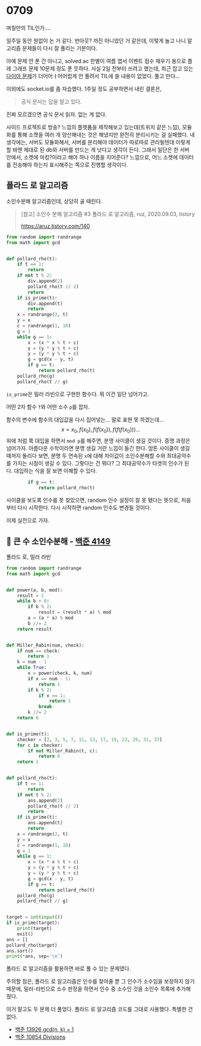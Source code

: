 # 0709

며칠만의 TIL인가....

일주일 동안 원없이 논 거 같다. 번아웃? 까진 아니었던 거 같은데, 이렇게 놀고 나니 알고리즘 문제들이 다시 잘 풀리는 기분이다.

아예 문제 안 푼 건 아니고, solved.ac 한별이 여름 엽서 이벤트 점수 채우기 용으로 플레 그래프 문제 10문제 정도 푼 듯하다. 사실 2일 전부터 쓰려고 했는데, 최근 잡고 있는 [다이아 문제](https://www.acmicpc.net/problem/1626)가 더어어ㅓ어어럽게 안 풀려서 TIL에 쓸 내용이 없었다. 풀고 만다...

이외에도 socket.io를 좀 자습했다. 1주일 정도 공부하면서 내린 결론은,

> 공식 문서는 답을 알고 있다.

진짜 모르겠으면 공식 문서 읽자. 없는 게 없다.

사이드 프로젝트로 방송? 느낌의 플랫폼을 제작해보고 있는데(트위치 같은 느낌), 모듈화를 통해 소켓을 여러 개 양산해내는 것은 해냈지만 완전히 분리시키는 걸 실패했다. 내 생각에는, 서버도 모듈화해서, 서버를 분리해야 데이터가 따로따로 관리될텐데 이렇게 할 바엔 제대로 된 db와 서버를 만드는 게 낫다고 생각이 든다. 그래서 일단은 한 서버 안에서, 소켓에 마킹?이라고 해야 하나 이름을 지어준다? 느낌으로, 어느 소켓에 데이터를 전송해야 하는지 표시해주는 쪽으로 진행할 생각이다.  



## 폴라드 로 알고리즘

소인수분해 알고리즘인데, 상당히 골 때린다.

> [참고] 소인수 분해 알고리즘 #3 폴라드 로 알고리즘, ruz, 2020.09.03, tistory
>
> https://aruz.tistory.com/140

```python
from random import randrange
from math import gcd


def pollard_rho(t):
    if t == 1:
        return
    if not t % 2:
        div.append(2)
        pollard_rho(t // 2)
        return
    if is_prime(t):
        div.append(t)
        return
    x = randrange(2, t)
    y = x
    c = randrange(1, 10)
    g = 1
    while g == 1:
        x = (x * x % t + c)
        y = (y * y % t + c)
        y = (y * y % t + c)
        g = gcd(x - y, t)
        if g == t:
            return pollard_rho(t)
    pollard_rho(g)
    pollard_rho(t // g)
```

`is_prime`은 밀러 라빈으로 구현한 함수다. 뭐 이건 일단 넘어가고.

어떤 2차 함수 `f`와 어떤 소수 `p`를 잡자. 

함수의 변수에 함수의 대입값을 다시 집어넣는... 말로 표현 못 하겠는데...
$$
x = x_0,f(x_0),f(f(x_0)),f(f(f(x_0)))...
$$
위에 처럼 쭉 대입을 하면서 `mod p`를 해주면, 분명 사이클이 생길 것이다. 증명 과정은 넘어가자. 아름다운 수학이라면 분명 생길 거란 느낌이 들긴 한다. 암튼 사이클이 생길 때까지 돌리다 보면, 분명 두 연속된 `x`에 대해 차이값이 소인수분해할 수와 최대공약수를 가지는 시점이 생길 수 있다. 그렇다는 건 뭐다? 그 최대공약수가 타겟의 인수가 된다. 대입하는 식을 잘 보면 이해할 수 있다.

```python
        if g == t:
            return pollard_rho(t)
```

사이클을 보도록 인수를 못 찾았으면, random 인수 설정이 잘 못 됐다는 뜻으로, 처음부터 다시 시작한다. 다시 시작하면 random 인수도 변경될 것이다.

이제 실전으로 가자.



## :diamond_shape_with_a_dot_inside: 큰 수 소인수분해 - [백준 4149](https://www.acmicpc.net/problem/4149)

폴라드 로, 밀러 라빈

```python
from random import randrange
from math import gcd


def power(a, b, mod):
    result = 1
    while b > 0:
        if b % 2:
            result = (result * a) % mod
        a = (a * a) % mod
        b //= 2
    return result


def Miller_Rabin(num, check):
    if num == check:
        return 1
    k = num - 1
    while True:
        x = power(check, k, num)
        if x == num - 1:
            return 1
        if k % 2:
            if x == 1:
                return 1
            break
        k //= 2
    return 0


def is_prime(t):
    checker = [2, 3, 5, 7, 11, 13, 17, 19, 23, 29, 31, 37]
    for c in checker:
        if not Miller_Rabin(t, c):
            return 0
    return 1


def pollard_rho(t):
    if t == 1:
        return
    if not t % 2:
        ans.append(2)
        pollard_rho(t // 2)
        return
    if is_prime(t):
        ans.append(t)
        return
    x = randrange(2, t)
    y = x
    c = randrange(1, 10)
    g = 1
    while g == 1:
        x = (x * x % t + c)
        y = (y * y % t + c)
        y = (y * y % t + c)
        g = gcd(x - y, t)
        if g == t:
            return pollard_rho(t)
    pollard_rho(g)
    pollard_rho(t // g)


target = int(input())
if is_prime(target):
    print(target)
    exit()
ans = []
pollard_rho(target)
ans.sort()
print(*ans, sep='\n')
```

폴라드 로 알고리즘을 활용하면 바로 풀 수 있는 문제였다.

주의할 점은, 폴라드 로 알고리즘은 인수를 찾아줄 뿐 그 인수가 소수임을 보장하지 않기 때문에, 밀러-라빈으로 소수 판정을 하면서 인수 중 소수인 것을 소인수 목록에 추가해줬다. 

이거 말고도 두 문제 더 풀었다. 폴라드 로 알고리즘 코드를 그대로 사용했다. 특별한 건 없다.

- [백준 13926 gcd(n, k) = 1](https://www.acmicpc.net/problem/13926)
- [백준 10854 Divisions](https://www.acmicpc.net/problem/10854)
